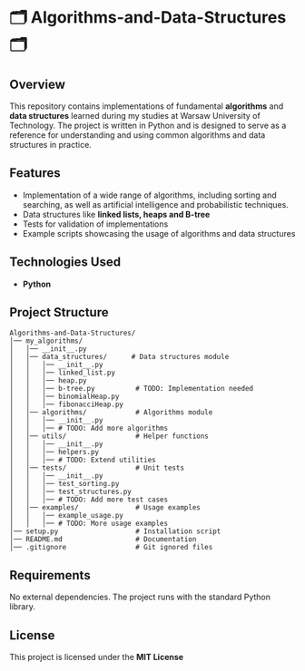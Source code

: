# :card_index_dividers: Algorithms-and-Data-Structures :card_index_dividers:

## Overview

This repository contains implementations of fundamental **algorithms** and **data structures** learned during my studies at Warsaw University of Technology. The project is written in Python and is designed to serve as a reference for understanding and using common algorithms and data structures in practice.

## Features

- Implementation of a wide range of algorithms, including sorting and searching, as well as artificial intelligence and probabilistic techniques.
- Data structures like **linked lists, heaps and B-tree**
- Tests for validation of implementations
- Example scripts showcasing the usage of algorithms and data structures

## Technologies Used

- **Python**

## Project Structure

```plaintext
Algorithms-and-Data-Structures/
│── my_algorithms/           
│   │── __init__.py
│   │── data_structures/      # Data structures module
│   │   │── __init__.py
│   │   │── linked_list.py
│   │   │── heap.py
│   │   │── b-tree.py          # TODO: Implementation needed
│   │   │── binomialHeap.py
│   │   │── fibonacciHeap.py
│   │── algorithms/            # Algorithms module
│   │   │── __init__.py
│   │   │── # TODO: Add more algorithms
│   │── utils/                 # Helper functions
│   │   │── __init__.py
│   │   │── helpers.py
│   │   │── # TODO: Extend utilities
│   │── tests/                 # Unit tests
│   │   │── __init__.py
│   │   │── test_sorting.py
│   │   │── test_structures.py
│   │   │── # TODO: Add more test cases
│   │── examples/              # Usage examples
│   │   │── example_usage.py
│   │   │── # TODO: More usage examples
│── setup.py                   # Installation script
│── README.md                  # Documentation
│── .gitignore                 # Git ignored files

```

## Requirements
No external dependencies. The project runs with the standard Python library.

## License

This project is licensed under the **MIT License**


